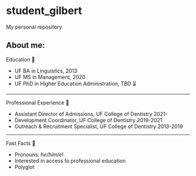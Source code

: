 # student_gilbert
My personal repository


## About me:

Education :book:
- UF BA in Linguistics, 2013
- UF MS in Management, 2020
- UF PhD in Higher Education Administration, TBD :hourglass_flowing_sand:

---

Professional Experience :briefcase:
- Assistant Director of Admissions, UF College of Dentistry 2021-
- Development Coordinator, UF College of Dentistry 2019-2021
- Outreach & Recruitment Specialist, UF College of Dentistry 2013-2019

---

Fast Facts :memo:
- Pronouns: *he/him/él*
- Interested in access to professional education
- Polyglot
